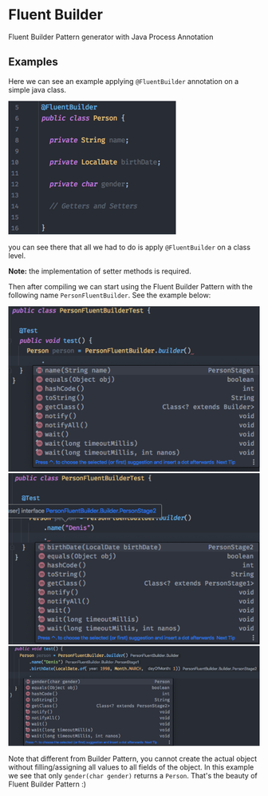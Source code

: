 # Fluent Builder

Fluent Builder Pattern generator with Java Process Annotation

## Examples

Here we can see an example applying `@FluentBuilder` annotation on a simple java class.

![Alt text](screenshots/Screenshot%202020-07-27%20at%2022.03.47.png "Class annotated with @FluentBuilder")

you can see there that all we had to do is apply `@FluentBuilder` on a class level.

**Note:** the implementation of setter methods is required.

Then after compiling we can start using the Fluent Builder Pattern with the following name `PersonFluentBuilder`. See the example below:

![Alt text](screenshots/Screenshot%202020-07-27%20at%2022.05.13.png "Class annotated with @FluentBuilder")
![Alt text](screenshots/Screenshot%202020-07-27%20at%2022.05.35.png "Class annotated with @FluentBuilder")
![Alt text](screenshots/Screenshot%202020-07-27%20at%2022.06.35.png "Class annotated with @FluentBuilder")

Note that different from Builder Pattern, you cannot create the actual object without filling/assigning all values to all fields of the object. 
In this example we see that only `gender(char gender)` returns a `Person`. That's the beauty of Fluent Builder Pattern :) 

